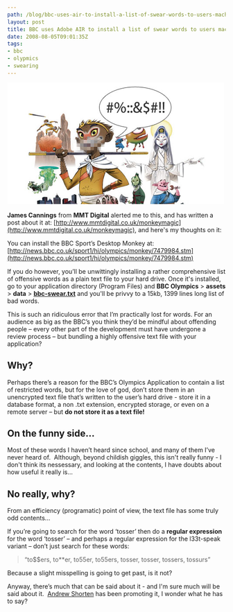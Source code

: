```yaml
---
path: /blog/bbc-uses-air-to-install-a-list-of-swear-words-to-users-machines/
layout: post
title: BBC uses Adobe AIR to install a list of swear words to users machines.
date: 2008-08-05T09:01:35Z
tags:
- bbc
- olypmics
- swearing
---
```


![](bbc-swear.jpg)

**James Cannings** from **MMT Digital** alerted me to this, and has written a post about it at: [http://www.mmtdigital.co.uk/monkeymagic](http://www.mmtdigital.co.uk/monkeymagic), and here's my thoughts on it:

You can install the BBC Sport’s Desktop Monkey at: [http://news.bbc.co.uk/sport1/hi/olympics/monkey/7479984.stm](http://news.bbc.co.uk/sport1/hi/olympics/monkey/7479984.stm)

If you do however, you’ll be unwittingly installing a rather comprehensive list of offensive words as a plain text file to your hard drive. Once it's installed, go to your application directory (Program Files) and **BBC Olympics** \> **assets** \> **data** \> [**bbc-swear.txt**](http://www.psyked.co.uk/wp-content/uploads/2008/08/bbc-swear.txt) and you'll be privvy to a 15kb, 1399 lines long list of bad words.

This is such an ridiculous error that I’m practically lost for words. For an audience as big as the BBC’s you think they’d be mindful about offending people – every other part of the development must have undergone a review process – but bundling a highly offensive text file with your application?

## Why?

Perhaps there’s a reason for the BBC’s Olympics Application to contain a list of restricted words, but for the love of god, don’t store them in an unencrypted text file that’s written to the user’s hard drive - store it in a database format, a non .txt extension, encrypted storage, or even on a remote server – but **do not store it as a text file!**

## On the funny side...

Most of these words I haven’t heard since school, and many of them I’ve never heard of.  Although, beyond childish giggles, this isn't really funny - I don't think its nessessary, and looking at the contents, I have doubts about how useful it really is...

## No really, why?

From an efficiency (programatic) point of view, the text file has some truly odd contents...

If you’re going to search for the word ‘tosser’ then do a **regular expression** for the word ‘tosser’ – and perhaps a regular expression for the l33t-speak variant – don’t just search for these words:

> “to$$ers, to**er, to55er, to55ers, tosser, tosser, tossers, tossurs”

Because a slight misspelling is going to get past, is it not?

Anyway, there’s much that can be said about it - and I'm sure much will be said about it.  [Andrew Shorten](http://www.ashorten.com/2008/07/17/bbc-olympics-coverage-on-your-desktop-with-air-and-on-the-web-with-flash-player/) has been promoting it, I wonder what he has to say?